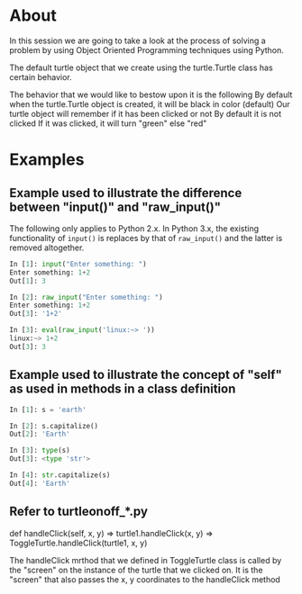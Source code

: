 # About 
In this session we are going to take a look at the process of solving a problem by using Object Oriented Programming techniques using Python.

The default turtle object that we create using the turtle.Turtle class has certain behavior.

The behavior that we would like to bestow upon it is the following
By default when the turtle.Turtle object is created, it will be black in color (default)
Our turtle object will remember if it has been clicked or not
By default it is not clicked
If it was clicked, it will turn "green" else "red"

# Examples


## Example used to illustrate the difference between "input()" and "raw_input()"

The following only applies to Python 2.x. In Python 3.x, the existing functionality of ```input()``` is replaces by that of ```raw_input()``` and the latter is removed altogether. 

```python
In [1]: input("Enter something: ")
Enter something: 1+2
Out[1]: 3

In [2]: raw_input("Enter something: ")
Enter something: 1+2
Out[3]: '1+2'

In [3]: eval(raw_input('linux:~> '))
linux:~> 1+2
Out[3]: 3
```

## Example used to illustrate the concept of "self" as used in methods in a class definition

```python
In [1]: s = 'earth'

In [2]: s.capitalize()
Out[2]: 'Earth'

In [3]: type(s)
Out[3]: <type 'str'>

In [4]: str.capitalize(s)
Out[4]: 'Earth'
```


## Refer to turtleonoff_*.py

def handleClick(self, x, y)  => turtle1.handleClick(x, y) => ToggleTurtle.handleClick(turtle1, x, y)

The handleClick mrthod that we defined in ToggleTurtle class is called by the "screen" on the instance of the turtle that we clicked on. It is the "screen" that also passes the x, y coordinates to the handleClick method
